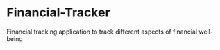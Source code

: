 # Financial-Tracker
Financial tracking application to track different aspects of financial well-being
